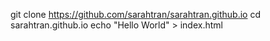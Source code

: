 git clone https://github.com/sarahtran/sarahtran.github.io
cd sarahtran.github.io
echo "Hello World" > index.html
